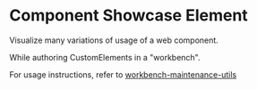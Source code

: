 # Component Showcase Element

Visualize many variations of usage of a web component.

While authoring CustomElements in a "workbench".

For usage instructions, refer to
[workbench-maintenance-utils](../workbench-maintenance-utils/README.md#dev-server)
